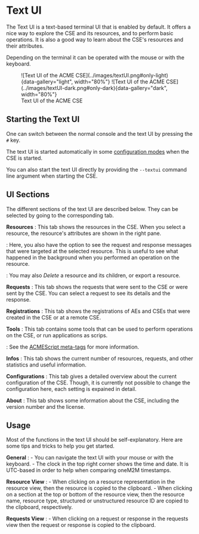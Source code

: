 # Text UI

The Text UI is a text-based terminal UI that is enabled by default. It offers a nice way to explore the CSE and its resources, and to perform basic operations. It is also a good way to learn about the CSE's resources and their attributes.

Depending on the terminal it can be operated with the mouse or with the keyboard.

<figure markdown="1">
![Text UI of the ACME CSE](../images/textUI.png#only-light){data-gallery="light", width="80%"}
![Text UI of the ACME CSE](../images/textUI-dark.png#only-dark){data-gallery="dark", width="80%"}
<figcaption>Text UI of the ACME CSE</figcaption>
</figure>

## Starting the Text UI

One can switch between the normal console and the text UI by pressing the `#` key.

The text UI is started automatically in some [configuration modes](../setup/Installation.md#guided-configuration) when the CSE is started.

You can also start the text UI directly by providing the `--textui` command line argument when starting the CSE.


## UI Sections
The different sections of the text UI are described below. They can be selected by going to the corresponding tab.

**Resources**
:	This tab shows the resources in the CSE. When you select a resource, the resource's attributes are shown in the right pane. 

:	Here, you also have the option to see the request and response messages that were targeted at the selected resource. This is useful to see what happened in the background when you performed an operation on the resource.

:	You may also *Delete* a resource and its children, or export a resource.

**Requests**
:	This tab shows the requests that were sent to the CSE or were sent by the CSE. You can select a request to see its details and the response.

**Registrations**
:	This tab shows the registrations of AEs and CSEs that were created in the CSE or at a remote CSE.

**Tools**
:	This tab contains some tools that can be used to perform operations on the CSE, or run applications as scrips. 

:	See the [ACMEScript meta-tags](../development/ACMEScript-metatags.md#tuitool) for more information.

**Infos**
:	This tab shows the current number of resources, requests, and other statistics and useful information.

**Configurations**
:	This tab gives a detailed overview about the current configuration of the CSE. Though, it is currently not possible to change the configuration here, each setting is expained in detail.

**About**
:	This tab shows some information about the CSE, including the version number and the license.


## Usage

Most of the functions in the text UI should be self-explanatory. Here are some tips and tricks to help you get started.

**General**
:	- You can navigate the text UI with your mouse or with the keyboard.
	- The clock in the top right corner shows the time and date. It is UTC-based in order to help when comparing oneM2M timestamps.

**Resource View**
:	- When clicking on a resource representation in the resource view, then the resource is copied to the clipboard.
	- When clicking on a section at the top or bottom of the resource view, then the resource name, resource type, structured or unstructured resource ID are copied to the clipboard, respectively.

**Requests View**
:	- When clicking on a request or response in the requests view then the request or response is copied to the clipboard.